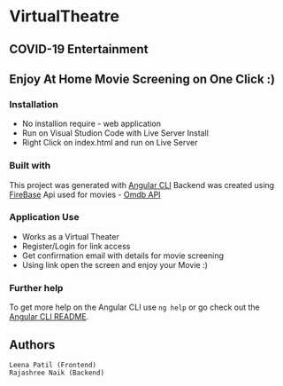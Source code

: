 # VirtualTheatre

## COVID-19 Entertainment

## Enjoy At Home Movie Screening on One Click :)

### Installation
* No installion require - web application
* Run on Visual Studion Code with Live Server Install
* Right Click on index.html and run on Live Server

### Built with
This project was generated with [Angular CLI](https://github.com/angular/angular-cli) 
Backend was created using [FireBase](https://firebase.google.com/docs)
Api used for movies - [Omdb API](http://www.omdbapi.com/)

### Application Use
* Works as a Virtual Theater
* Register/Login for link access 
* Get confirmation email with details for movie screening
* Using link open the screen and enjoy your Movie :)

### Further help
To get more help on the Angular CLI use `ng help` or go check out the [Angular CLI README](https://github.com/angular/angular-cli/blob/master/README.md).

## Authors
```
Leena Patil (Frontend)
Rajashree Naik (Backend)
```


